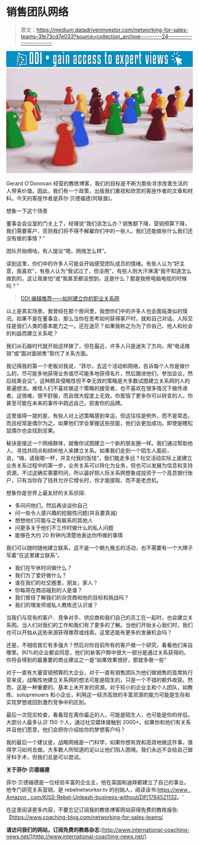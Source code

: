 # 销售团队网络

> 原文：<https://medium.datadriveninvestor.com/networking-for-sales-teams-3fe73cd7e033?source=collection_archive---------24----------------------->

[![](img/4f0db48836f53b69d4c5f3309fe51f52.png)](http://www.track.datadriveninvestor.com/1B9E)![](img/06b0fb639c9ee996622072191eef02f9.png)

Gerard O'Donovan 经营的教练博客，我们的目标是不断为那些寻求改善生活的人带来价值。因此，我们有一个政策，出版我们重视和欣赏的客座作者的文章和材料。今天的客座作者是菲尔·贝德福德(阿联酋)。

想象一下这个场景

董事会会议室的门关上了，经理说“我们该怎么办？销售额下降，营销预算下降，我们需要客户，否则我们将不得不解雇你们中的一些人。我们还能做些什么我们还没有做的事情？”

团队开始嘀咕，有人提议“嗯，网络怎么样”。

读到这里，你们中的许多人可能会开始感受团队成员的情绪。有些人认为“好主意，我喜欢”，有些人认为“我试过了，但没用”，有些人则大汗淋漓“我不知道怎么做到的，这让我害怕”或“我甚至都没想到，这是什么？那是我修电脑电缆的时候吗？"

> [DDI 编辑推荐——如何建立你的职业关系网](http://go.datadriveninvestor.com/network1/matf)

以上是真实场景。我曾经在那个房间里，我想你们中的许多人也会面临类似的情况。如果不是在董事会，那么当你在思考如何获得客户时，就和自己对话。人际交往是我们人类的基本能力之一。还在迷茫？如果我称之为为了你自己、他人和社会的利益而建立关系呢？

我们从石器时代就开始这样做了，但在最近，许多人只是迷失了方向，用“电话推销”或“面对面销售”取代了关系方面。

我记得我的第一个老板对我说，“菲尔，去这个活动和网络，告诉每个人你是做什么的，尽可能多地获得业务或尽可能多地获得名片，然后跟进他们，参加会议，然后结束会议”。这种颇具侵略性但不幸无效的策略是大多数试图建立关系网的人的普遍想法。难怪人们不喜欢做这个策略的接受者，也不喜欢在很多情况下做传递者。这很难，很不舒服，而且很大程度上无效。你惹恼了更多你可以转变的人，你甚至可能在未来的事件中疏远自己，损害你的品牌。

这里值得一提的是，有些人对上述策略感到幸运，但这往往是例外，而不是常态，而且经常是偶尔为之。如果他们学会掌握这些技能，他们会更加成功。即使是瞎松鼠偶尔也会找到坚果。

秘诀是接近一个网络群体，就像你试图建立一个新的朋友圈一样。我们通过帮助他人、寻找共同点和倾听他人来建立关系。如果我们走到一个陌生人面前，说，“嗨，请我喝一杯，并支付我的饭钱”，我们能走多远？社交活动实际上是建立业务关系过程中的第一步，业务关系可以转化为业务，但也可以发展为信息和支持资源。不过这确实需要时间，所以最好把人际关系网想象成投资于一个高息银行账户，只有当你存了钱并允许它增长时，你才能提取，而不是老虎机。

想象你是世界上最友好的关系侦探:

*   多问问他们，然后再谈谈你自己
*   问一些令人感兴趣的挖掘性问题(并且要真诚)
*   想想他们可能与之有联系的其他人
*   问更多关于他们不工作时做什么的私人问题
*   能够在大约 20 秒钟内清楚地表达你所做的事情

我们可以随时随地建立联系，这不是一个朝九晚五的活动，也不需要有一个大牌子写着“在这里建立联系”。

*   我们在午休时间做什么？
*   我们为了爱好做什么？
*   谁在我们的社交圈里，朋友，家人？
*   你每周在商店碰到的人是谁？
*   我们曾经了解我们的杂货商和他的目标和挑战吗？
*   我们的理发师或私人教练还认识谁？

当我们与现有的客户、竞争对手、供应商和我们自己的员工在一起时，也会建立关系网。当人们对我们的工作和我们有了更多的了解。当他们开始关心我们时，我们也可以开始从这些来源获得推荐或线索。这里还能有更多的发展机会吗？

还是，不相信我它有多强大？然后对你目前所有的客户做一个研究，看看他们来自哪里。90%的企业都会同意，他们的新客户群中很大一部分是通过关系获得的。你将会得到的最重要的商业建议之一是“如果效果很好，那就多做一些”

对于一直有大量营销预算的大企业，对于一直有销售团队为他们做销售的首席执行官来说，战略性地建立关系网的想法可能是陌生的，只是一个不错的额外收获。然而，这是一种重要的、基本上未开发的资源。对于较小的企业主和个人团队，如教练、soloprenuers 和小企业，利用这一经济高效的丰富资源的能力可能是生存和实现梦想或回到激烈竞争中的区别。

最后一次现实检查，看看现在离你最近的人，可能是陌生人，也可能是你的伴侣。大部分人最多认识 150 个人，通过社交媒体接触到 2000+。如果你和他们有关系并且他们愿意，他们会把你介绍给你的梦想客户吗？

我的最后一个建议是，战略网络是一门科学，如果你想有效和高效地做这件事，值得学习如何去做。大多数人所知道的足以让他们陷入困境。我们永远不会给自己做牙科手术，但我们总是可以尝试。

**关于菲尔·贝德福德**

菲尔·贝德福德是一位经验丰富的企业主，他在英国和迪拜都建立了自己的事业。他专门研究关系营销，是 rebelnetworker.tv 的创始人，阅读该书:[https://www . Amazon . com/KISS-Rebel-Unleash-business-without/DP/1784521132](https://www.amazon.com/KISS-Rebel-Unleash-business-without/dp/1784521132)。'

在这里阅读更多内容，不要忘记订阅我的教练博客网站获得免费的教练报告:【https://www.coaching-blog.com/networking-for-sales-teams/ 

**请访问我们的网站，订阅免费的教练杂志:**[http://www.international-coaching-news.net/](http://www.international-coaching-news.net/)